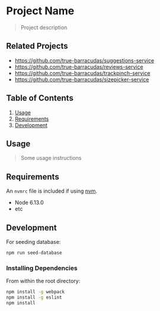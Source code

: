 # Project Name

> Project description

## Related Projects

  - https://github.com/true-barracudas/suggestions-service
  - https://github.com/true-barracudas/reviews-service
  - https://github.com/true-barracudas/trackpinch-service
  - https://github.com/true-barracudas/sizepicker-service


## Table of Contents

1. [Usage](#Usage)
1. [Requirements](#requirements)
1. [Development](#development)

## Usage

> Some usage instructions

## Requirements

An `nvmrc` file is included if using [nvm](https://github.com/creationix/nvm).

- Node 6.13.0
- etc

## Development
For seeding database:

```sh
npm run seed-database
```

### Installing Dependencies

From within the root directory:


```sh
npm install -g webpack
npm install -g eslint
npm install
```

